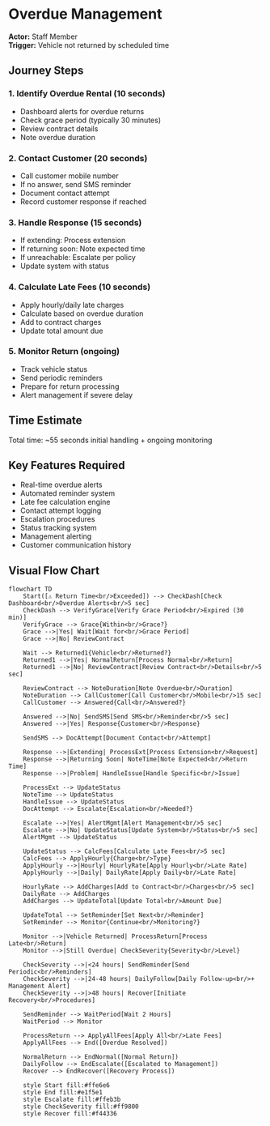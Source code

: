 # Overdue Management

**Actor:** Staff Member  
**Trigger:** Vehicle not returned by scheduled time

## Journey Steps

### 1. Identify Overdue Rental (10 seconds)

- Dashboard alerts for overdue returns
- Check grace period (typically 30 minutes)
- Review contract details
- Note overdue duration

### 2. Contact Customer (20 seconds)

- Call customer mobile number
- If no answer, send SMS reminder
- Document contact attempt
- Record customer response if reached

### 3. Handle Response (15 seconds)

- If extending: Process extension
- If returning soon: Note expected time
- If unreachable: Escalate per policy
- Update system with status

### 4. Calculate Late Fees (10 seconds)

- Apply hourly/daily late charges
- Calculate based on overdue duration
- Add to contract charges
- Update total amount due

### 5. Monitor Return (ongoing)

- Track vehicle status
- Send periodic reminders
- Prepare for return processing
- Alert management if severe delay

## Time Estimate

Total time: ~55 seconds initial handling + ongoing monitoring

## Key Features Required

- Real-time overdue alerts
- Automated reminder system
- Late fee calculation engine
- Contact attempt logging
- Escalation procedures
- Status tracking system
- Management alerting
- Customer communication history

## Visual Flow Chart

```mermaid
flowchart TD
    Start([⚠️ Return Time<br/>Exceeded]) --> CheckDash[Check Dashboard<br/>Overdue Alerts<br/>5 sec]
    CheckDash --> VerifyGrace[Verify Grace Period<br/>Expired (30 min)]
    VerifyGrace --> Grace{Within<br/>Grace?}
    Grace -->|Yes| Wait[Wait for<br/>Grace Period]
    Grace -->|No| ReviewContract

    Wait --> Returned1{Vehicle<br/>Returned?}
    Returned1 -->|Yes| NormalReturn[Process Normal<br/>Return]
    Returned1 -->|No| ReviewContract[Review Contract<br/>Details<br/>5 sec]

    ReviewContract --> NoteDuration[Note Overdue<br/>Duration]
    NoteDuration --> CallCustomer[Call Customer<br/>Mobile<br/>15 sec]
    CallCustomer --> Answered{Call<br/>Answered?}

    Answered -->|No| SendSMS[Send SMS<br/>Reminder<br/>5 sec]
    Answered -->|Yes| Response{Customer<br/>Response}

    SendSMS --> DocAttempt[Document Contact<br/>Attempt]

    Response -->|Extending| ProcessExt[Process Extension<br/>Request]
    Response -->|Returning Soon| NoteTime[Note Expected<br/>Return Time]
    Response -->|Problem| HandleIssue[Handle Specific<br/>Issue]

    ProcessExt --> UpdateStatus
    NoteTime --> UpdateStatus
    HandleIssue --> UpdateStatus
    DocAttempt --> Escalate{Escalation<br/>Needed?}

    Escalate -->|Yes| AlertMgmt[Alert Management<br/>5 sec]
    Escalate -->|No| UpdateStatus[Update System<br/>Status<br/>5 sec]
    AlertMgmt --> UpdateStatus

    UpdateStatus --> CalcFees[Calculate Late Fees<br/>5 sec]
    CalcFees --> ApplyHourly{Charge<br/>Type}
    ApplyHourly -->|Hourly| HourlyRate[Apply Hourly<br/>Late Rate]
    ApplyHourly -->|Daily| DailyRate[Apply Daily<br/>Late Rate]

    HourlyRate --> AddCharges[Add to Contract<br/>Charges<br/>5 sec]
    DailyRate --> AddCharges
    AddCharges --> UpdateTotal[Update Total<br/>Amount Due]

    UpdateTotal --> SetReminder[Set Next<br/>Reminder]
    SetReminder --> Monitor{Continue<br/>Monitoring?}

    Monitor -->|Vehicle Returned| ProcessReturn[Process Late<br/>Return]
    Monitor -->|Still Overdue| CheckSeverity{Severity<br/>Level}

    CheckSeverity -->|<24 hours| SendReminder[Send Periodic<br/>Reminders]
    CheckSeverity -->|24-48 hours| DailyFollow[Daily Follow-up<br/>+ Management Alert]
    CheckSeverity -->|>48 hours| Recover[Initiate Recovery<br/>Procedures]

    SendReminder --> WaitPeriod[Wait 2 Hours]
    WaitPeriod --> Monitor

    ProcessReturn --> ApplyAllFees[Apply All<br/>Late Fees]
    ApplyAllFees --> End([Overdue Resolved])

    NormalReturn --> EndNormal([Normal Return])
    DailyFollow --> EndEscalate([Escalated to Management])
    Recover --> EndRecover([Recovery Process])

    style Start fill:#ffe6e6
    style End fill:#e1f5e1
    style Escalate fill:#ffeb3b
    style CheckSeverity fill:#ff9800
    style Recover fill:#f44336
```
